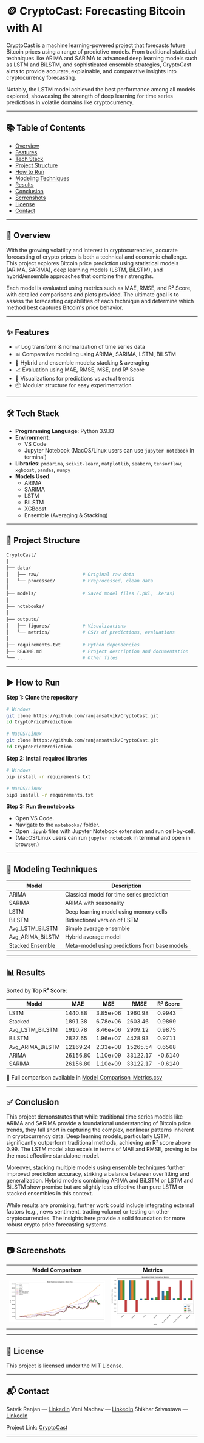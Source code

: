 # 🪙 CryptoCast: Forecasting Bitcoin with AI

CryptoCast is a machine learning-powered project that forecasts future Bitcoin prices using a range of predictive models. From traditional statistical techniques like ARIMA and SARIMA to advanced deep learning models such as LSTM and BiLSTM, and sophisticated ensemble strategies, CryptoCast aims to provide accurate, explainable, and comparative insights into cryptocurrency forecasting.

Notably, the LSTM model achieved the best performance among all models explored, showcasing the strength of deep learning for time series predictions in volatile domains like cryptocurrency.

---

## 📚 Table of Contents
- [Overview](#overview)
- [Features](#features)
- [Tech Stack](#tech-stack)
- [Project Structure](#project-structure)
- [How to Run](#how-to-run)
- [Modeling Techniques](#modeling-techniques)
- [Results](#results)
- [Conclusion](#conclusion)
- [Scrrenshots](#screenshots)
- [License](#license)
- [Contact](#contact)

---

## 📖 Overview

With the growing volatility and interest in cryptocurrencies, accurate forecasting of crypto prices is both a technical and economic challenge. This project explores Bitcoin price prediction using statistical models (ARIMA, SARIMA), deep learning models (LSTM, BiLSTM), and hybrid/ensemble approaches that combine their strengths.

Each model is evaluated using metrics such as MAE, RMSE, and R² Score, with detailed comparisons and plots provided. The ultimate goal is to assess the forecasting capabilities of each technique and determine which method best captures Bitcoin's price behavior.

---

## ✨ Features
- ✅ Log transform & normalization of time series data
- 📊 Comparative modeling using ARIMA, SARIMA, LSTM, BiLSTM
- 🔁 Hybrid and ensemble models: stacking & averaging
- 📈 Evaluation using MAE, RMSE, MSE, and R² Score
- 📎 Visualizations for predictions vs actual trends
- 📦 Modular structure for easy experimentation

---

## 🛠️ Tech Stack

- **Programming Language**: Python 3.9.13
- **Environment**:
  - VS Code
  - Jupyter Notebook (MacOS/Linux users can use `jupyter notebook` in terminal)
- **Libraries**: `pmdarima`, `scikit-learn`, `matplotlib`, `seaborn`, `tensorflow`, `xgboost`, `pandas`, `numpy`
- **Models Used**:
  - ARIMA
  - SARIMA
  - LSTM
  - BiLSTM
  - XGBoost
  - Ensemble (Averaging & Stacking)

---

## 📂 Project Structure

```bash
CryptoCast/
│
├── data/
│   ├── raw/                # Original raw data
│   └── processed/          # Preprocessed, clean data
│
├── models/                 # Saved model files (.pkl, .keras)
│
├── notebooks/
│
├── outputs/
│   ├── figures/            # Visualizations
│   └── metrics/            # CSVs of predictions, evaluations
│
├── requirements.txt        # Python dependencies
├── README.md               # Project description and documentation
└── ...                     # Other files
```

---

## ▶️ How to Run

**Step 1: Clone the repository**
```bash
# Windows
git clone https://github.com/ranjansatvik/CryptoCast.git
cd CryptoPricePrediction
```
```bash
# MacOS/Linux
git clone https://github.com/ranjansatvik/CryptoCast.git
cd CryptoPricePrediction
```

**Step 2: Install required libraries**
```bash
# Windows
pip install -r requirements.txt
```
```bash
# MacOS/Linux
pip3 install -r requirements.txt
```

**Step 3: Run the notebooks**
- Open VS Code.
- Navigate to the `notebooks/` folder.
- Open `.ipynb` files with Jupyter Notebook extension and run cell-by-cell.
- (MacOS/Linux users can run `jupyter notebook` in terminal and open in browser.)

---

## 🧪 Modeling Techniques

| Model                 | Description                                     |
|----------------------|-------------------------------------------------|
| ARIMA                | Classical model for time series prediction      |
| SARIMA               | ARIMA with seasonality                          |
| LSTM                 | Deep learning model using memory cells          |
| BiLSTM               | Bidirectional version of LSTM                   |
| Avg_LSTM_BiLSTM      | Simple average ensemble                         |
| Avg_ARIMA_BiLSTM     | Hybrid average model                            |
| Stacked Ensemble     | Meta-model using predictions from base models   |

---

## 📊 Results

Sorted by **Top R² Score**:

| Model               | MAE         | MSE         | RMSE        | R² Score  |
|--------------------|-------------|-------------|-------------|-----------|
| LSTM               | 1440.88     | 3.85e+06    | 1960.98     | 0.9943    |
| Stacked            | 1891.38     | 6.78e+06    | 2603.46     | 0.9899    |
| Avg_LSTM_BiLSTM    | 1910.78     | 8.46e+06    | 2909.12     | 0.9875    |
| BiLSTM             | 2827.65     | 1.96e+07    | 4428.93     | 0.9711    |
| Avg_ARIMA_BiLSTM   | 12169.24    | 2.33e+08    | 15265.54    | 0.6568    |
| ARIMA              | 26156.80    | 1.10e+09    | 33122.17    | -0.6140   |
| SARIMA             | 26156.80    | 1.10e+09    | 33122.17    | -0.6140   |

📌 Full comparison available in [Model_Comparison_Metrics.csv](https://github.com/ranjansatvik/CryptoCast/blob/main/outputs/metrics/Model_Comparison_Metrics.csv)

---

## ✅ Conclusion

This project demonstrates that while traditional time series models like ARIMA and SARIMA provide a foundational understanding of Bitcoin price trends, they fall short in capturing the complex, nonlinear patterns inherent in cryptocurrency data. Deep learning models, particularly LSTM, significantly outperform traditional methods, achieving an R² score above 0.99. The LSTM model also excels in terms of MAE and RMSE, proving to be the most effective standalone model.

Moreover, stacking multiple models using ensemble techniques further improved prediction accuracy, striking a balance between overfitting and generalization. Hybrid models combining ARIMA and BiLSTM or LSTM and BiLSTM show promise but are slightly less effective than pure LSTM or stacked ensembles in this context.

While results are promising, further work could include integrating external factors (e.g., news sentiment, trading volume) or testing on other cryptocurrencies. The insights here provide a solid foundation for more robust crypto price forecasting systems.

---

## 📷 Screenshots

| Model Comparison | Metrics |
|------------------|--------------------|
| ![All Models](./outputs/figures/All_Model_Comparison.png) | ![Bar Chart](./outputs/figures/Model_Comparison_Metrics.png) |

---

## 📜 License

This project is licensed under the MIT License.

---

## 📬 Contact

Satvik Ranjan — [LinkedIn](https://www.linkedin.com/in/satvik-ranjan/)
Veni Madhav — [LinkedIn](https://www.linkedin.com/in/venimadhav/)
Shikhar Srivastava — [LinkedIn](https://www.linkedin.com/in/shikhar004/)

Project Link: [CryptoCast](https://github.com/ranjansatvik/CryptoCast)

---
